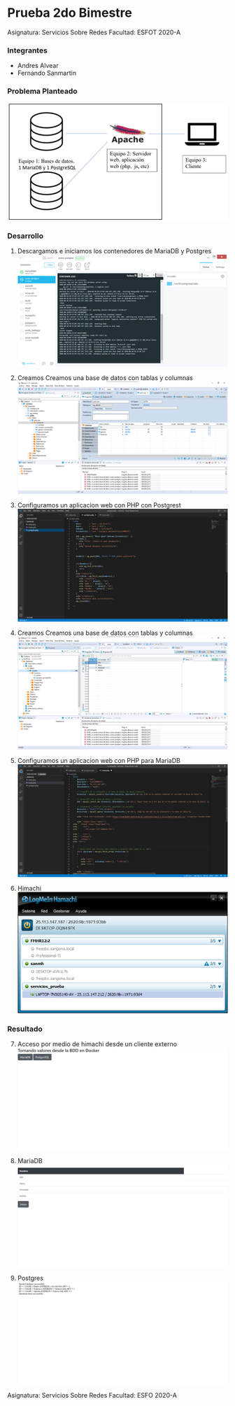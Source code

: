 # Prueba 2do Bimestre
Asignatura: Servicios Sobre Redes
Facultad: ESFOT
2020-A

### Integrantes
- Andres Alvear
- Fernando Sanmartin 
### Problema Planteado
![](https://raw.githubusercontent.com/SANMH/Prueba2B_Servicios/master/assets/0.png)

### Desarrollo
1. Descargamos e iniciamos los contenedores de MariaDB y Postgres
![](https://raw.githubusercontent.com/SANMH/Prueba2B_Servicios/master/assets/1.png)

2. Creamos Creamos una base de datos con tablas y columnas 
![](https://raw.githubusercontent.com/SANMH/Prueba2B_Servicios/master/assets/2.png)

3. Configuramos un aplicacion web con PHP con Postgrest
![](https://raw.githubusercontent.com/SANMH/Prueba2B_Servicios/master/assets/3.png)

4. Creamos Creamos una base de datos con tablas y columnas 
![](https://raw.githubusercontent.com/SANMH/Prueba2B_Servicios/master/assets/4.png)

5. Configuramos un aplicacion web con PHP para MariaDB
![](https://raw.githubusercontent.com/SANMH/Prueba2B_Servicios/master/assets/5.png)

6. Himachi
![](https://raw.githubusercontent.com/SANMH/Prueba2B_Servicios/master/assets/6.png)
### Resultado
7. Acceso por medio de himachi desde un cliente externo
![](https://raw.githubusercontent.com/SANMH/Prueba2B_Servicios/master/assets/7.png)

8. MariaDB
![](https://raw.githubusercontent.com/SANMH/Prueba2B_Servicios/master/assets/8.png)

9. Postgres
![](https://raw.githubusercontent.com/SANMH/Prueba2B_Servicios/master/assets/9.png)

Asignatura: Servicios Sobre Redes
Facultad: ESFO
2020-A
